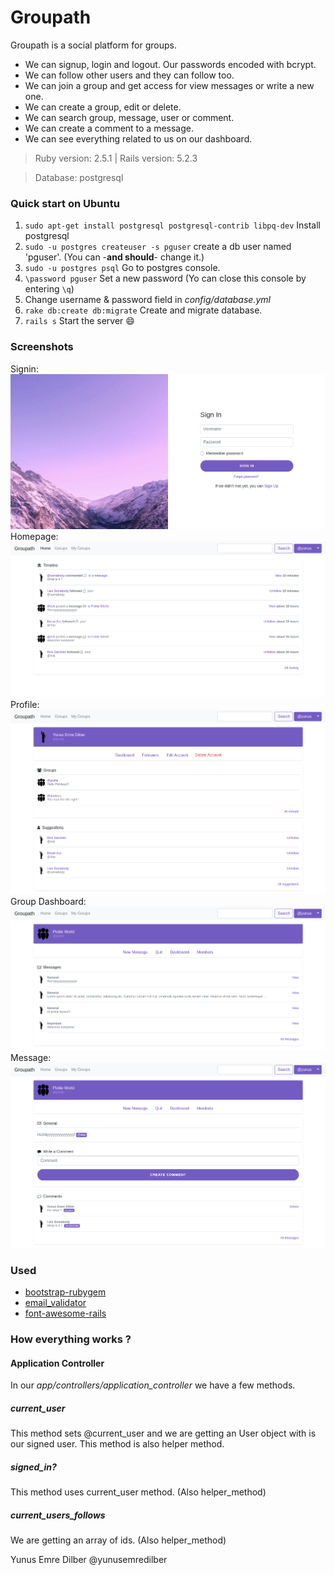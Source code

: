 # Groupath

Groupath is a social platform for groups.

* We can signup, login and logout. Our passwords encoded with bcrypt.
* We can follow other users and they can follow too.
* We can join a group and get access for view messages or write a new one.
* We can create a group, edit or delete.
* We can search group, message, user or comment.
* We can create a comment to a message.
* We can see everything related to us on our dashboard.

> Ruby version: 2.5.1 |
> Rails version: 5.2.3

> Database: postgresql

### Quick start on Ubuntu

1. `sudo apt-get install postgresql postgresql-contrib libpq-dev` Install postgresql
1. `sudo -u postgres createuser -s pguser` create a db user named 'pguser'. (You can -**and should**- change it.)
1. `sudo -u postgres psql` Go to postgres console.
1. `\password pguser` Set a new password (Yo can close this console by entering `\q`)
1. Change username & password field in *config/database.yml*
1. `rake db:create db:migrate` Create and migrate database.
1. `rails s` Start the server :smile:

### Screenshots
Signin:
![Signin](screenshots/signin.png)
Homepage:
![Homepage](screenshots/homepage.png)
Profile:
![Profile](screenshots/profile.png)
Group Dashboard:
![Group](screenshots/group_dashboard.png)
Message:
![Message](screenshots/message.png)

### Used
* [bootstrap-rubygem](https://github.com/twbs/bootstrap-rubygem)
* [email_validator](https://github.com/balexand/email_validator)
* [font-awesome-rails](https://github.com/bokmann/font-awesome-rails)

### How everything works ?

#### Application Controller

In our *app/controllers/application_controller*
we have a few methods.

##### current_user
This method sets @current_user and we are getting an User object with is our signed user.
This method is also helper method.

##### signed_in?
This method uses current_user method. (Also helper_method)

##### current_users_follows
We are getting an array of ids. (Also helper_method)

Yunus Emre Dilber
@yunusemredilber
